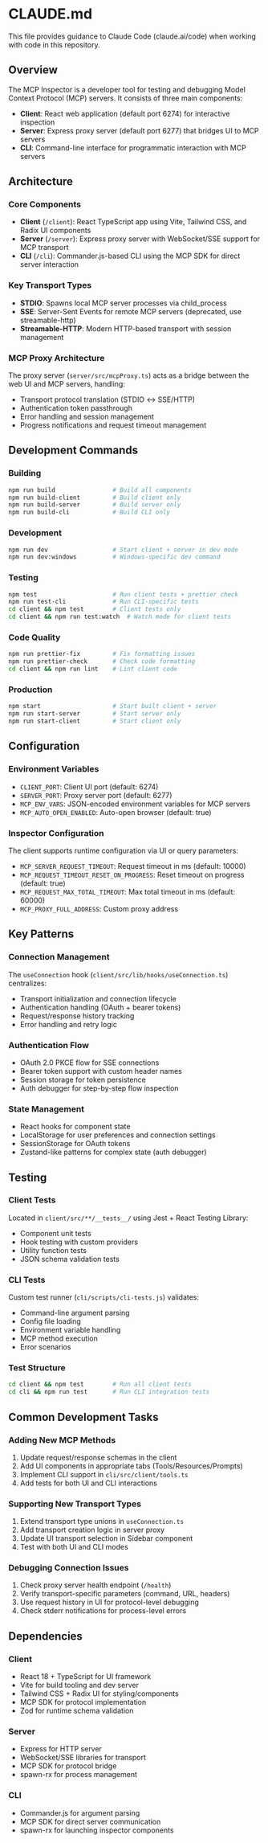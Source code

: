 # CLAUDE.md

This file provides guidance to Claude Code (claude.ai/code) when working with code in this repository.

## Overview

The MCP Inspector is a developer tool for testing and debugging Model Context Protocol (MCP) servers. It consists of three main components:
- **Client**: React web application (default port 6274) for interactive inspection
- **Server**: Express proxy server (default port 6277) that bridges UI to MCP servers
- **CLI**: Command-line interface for programmatic interaction with MCP servers

## Architecture

### Core Components
- **Client** (`/client`): React TypeScript app using Vite, Tailwind CSS, and Radix UI components
- **Server** (`/server`): Express proxy server with WebSocket/SSE support for MCP transport
- **CLI** (`/cli`): Commander.js-based CLI using the MCP SDK for direct server interaction

### Key Transport Types
- **STDIO**: Spawns local MCP server processes via child_process
- **SSE**: Server-Sent Events for remote MCP servers (deprecated, use streamable-http)
- **Streamable-HTTP**: Modern HTTP-based transport with session management

### MCP Proxy Architecture
The proxy server (`server/src/mcpProxy.ts`) acts as a bridge between the web UI and MCP servers, handling:
- Transport protocol translation (STDIO ↔ SSE/HTTP)
- Authentication token passthrough
- Error handling and session management
- Progress notifications and request timeout management

## Development Commands

### Building
```bash
npm run build                # Build all components
npm run build-client         # Build client only
npm run build-server         # Build server only  
npm run build-cli            # Build CLI only
```

### Development
```bash
npm run dev                  # Start client + server in dev mode
npm run dev:windows          # Windows-specific dev command
```

### Testing
```bash
npm test                     # Run client tests + prettier check
npm run test-cli             # Run CLI-specific tests
cd client && npm test        # Client tests only
cd client && npm run test:watch  # Watch mode for client tests
```

### Code Quality
```bash
npm run prettier-fix         # Fix formatting issues
npm run prettier-check       # Check code formatting
cd client && npm run lint    # Lint client code
```

### Production
```bash
npm start                    # Start built client + server
npm run start-server         # Start server only
npm run start-client         # Start client only
```

## Configuration

### Environment Variables
- `CLIENT_PORT`: Client UI port (default: 6274)
- `SERVER_PORT`: Proxy server port (default: 6277)
- `MCP_ENV_VARS`: JSON-encoded environment variables for MCP servers
- `MCP_AUTO_OPEN_ENABLED`: Auto-open browser (default: true)

### Inspector Configuration
The client supports runtime configuration via UI or query parameters:
- `MCP_SERVER_REQUEST_TIMEOUT`: Request timeout in ms (default: 10000)
- `MCP_REQUEST_TIMEOUT_RESET_ON_PROGRESS`: Reset timeout on progress (default: true)
- `MCP_REQUEST_MAX_TOTAL_TIMEOUT`: Max total timeout in ms (default: 60000)
- `MCP_PROXY_FULL_ADDRESS`: Custom proxy address

## Key Patterns

### Connection Management
The `useConnection` hook (`client/src/lib/hooks/useConnection.ts`) centralizes:
- Transport initialization and connection lifecycle
- Authentication handling (OAuth + bearer tokens)
- Request/response history tracking
- Error handling and retry logic

### Authentication Flow
- OAuth 2.0 PKCE flow for SSE connections
- Bearer token support with custom header names
- Session storage for token persistence
- Auth debugger for step-by-step flow inspection

### State Management
- React hooks for component state
- LocalStorage for user preferences and connection settings
- SessionStorage for OAuth tokens
- Zustand-like patterns for complex state (auth debugger)

## Testing

### Client Tests
Located in `client/src/**/__tests__/` using Jest + React Testing Library:
- Component unit tests
- Hook testing with custom providers
- Utility function tests
- JSON schema validation tests

### CLI Tests
Custom test runner (`cli/scripts/cli-tests.js`) validates:
- Command-line argument parsing
- Config file loading
- Environment variable handling
- MCP method execution
- Error scenarios

### Test Structure
```bash
cd client && npm test        # Run all client tests
cd cli && npm run test       # Run CLI integration tests
```

## Common Development Tasks

### Adding New MCP Methods
1. Update request/response schemas in the client
2. Add UI components in appropriate tabs (Tools/Resources/Prompts)
3. Implement CLI support in `cli/src/client/tools.ts`
4. Add tests for both UI and CLI interactions

### Supporting New Transport Types
1. Extend transport type unions in `useConnection.ts`
2. Add transport creation logic in server proxy
3. Update UI transport selection in Sidebar component
4. Test with both UI and CLI modes

### Debugging Connection Issues
1. Check proxy server health endpoint (`/health`)
2. Verify transport-specific parameters (command, URL, headers)
3. Use request history in UI for protocol-level debugging
4. Check stderr notifications for process-level errors

## Dependencies

### Client
- React 18 + TypeScript for UI framework
- Vite for build tooling and dev server
- Tailwind CSS + Radix UI for styling/components
- MCP SDK for protocol implementation
- Zod for runtime schema validation

### Server  
- Express for HTTP server
- WebSocket/SSE libraries for transport
- MCP SDK for protocol bridge
- spawn-rx for process management

### CLI
- Commander.js for argument parsing
- MCP SDK for direct server communication
- spawn-rx for launching inspector components